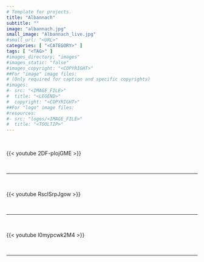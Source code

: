```yaml
---
# Template for projects.
title: "Albannach"
subtitle: ""
image: "albannach.jpg"
small_image: "Albannach_live.jpg"
#small_url: "<URL>"
categories: [ "<CATEGORY>" ]
tags: [ "<TAG>" ]
#images_directory; "images"
#images_static: "false"
#images_copyright: "<COPYRIGHT>"
##For "image" image files:
# (Only required for caption and specific copyrights)
#images:
#- src: "<IMAGE_FILE>"
#  title: "<LEGEND>"
#  copyright: "<COPYRIGHT>"
##For "logo" image files:
#resources:
#- src: "logos/<IMAGE_FILE>"
#  title: "<TOOLTIP>"
---
```


<br>

{{< youtube 2DF-pIojGME >}}  

<br>

---

<br>

{{< youtube RscISrpJgow >}}  

<br>

---

<br>

{{< youtube l0mypcwk2M4 >}}  

<br>

---
